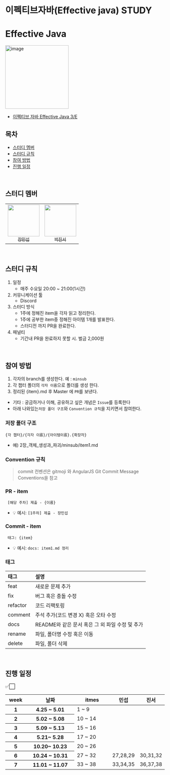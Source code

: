 # 이펙티브자바(Effective java) STUDY

# Effective Java

<img width="200" alt="image" src="https://image.yes24.com/goods/65551284/L">

- [이펙티브 자바 Effective Java 3/E](http://www.yes24.com/Product/Goods/65551284)


## 목차

* [스터디 멤버](#스터디-멤버)
* [스터디 규칙](#스터디-규칙)
* [참여 방법](#참여-방법)
* [진행 일정](#진행-일정)

<br/>

## 스터디 멤버
<table>
  <tr>
    <td align="center">
      <a href="https://github.com/min-gui">
        <img src="https://avatars.githubusercontent.com/u/58615511?v=4" width="100px;" alt=""/>
        <br />
        <sub>장민섭</sub>
      </a>
    </td>
    <td align="center">
      <a href="https://github.com/JinseoPark-bd">
        <img src="https://avatars.githubusercontent.com/u/73384343?v=4" width="100px;" alt=""/>
        <br />
        <sub>박진서</sub>
      </a>
    </td>
  </tr>
</table>

<br/>

## 스터디 규칙

1. 일정
   - 매주 수요일 20:00 ~ 21:00(1시간)
2. 커뮤니케이션 툴
   - Discord
3. 스터디 방식
   - 1주에 정해진 item을 각자 읽고 정리한다.
   - 1주에 공부한 item중 정해진 아이템 1개를 발표한다.
   - 스터디전 까지 PR을 완료한다.
4. 패널티
   - 기간내 PR을 완료하지 못할 시. 벌금 2,000원

<br/>

## 참여 방법
1. 각자의 branch를 생성한다. 예 : `minsub`
2. 각 챕터 폴더의 `각자 이름`으로 폴더를 생성 한다.
3. 정리된 {item}.md 후 Master 에 `PR`를 보낸다.

- 기타 : 궁금하거나 이해, 공유하고 싶은 개념은 `Issue`를 등록한다
- 아래 나와있는`저장 폴더 구조`와 `Convention 규칙`을 지키면서 참여한다.

### 저장 폴더 구조
```
{각 챕터}/{각자 이름}/{아이템이름}.{확장자}
```
- 예) 2장_객체_생성과_파괴/minsub/item1.md

### Convention 규칙
> commit 컨벤션은 gitmoji 와 AngularJS Git Commit Message Conventions을 참고

### PR - item
```
 [해당 주차] 제출 - {이름}  
```
- 💡 예시: `[1주차] 제출 - 장민섭`

### Commit - item 
```
 태그: {item}
``` 
- 💡 예시: `docs: item1.md 정리`



### 태그
| 태그       | 설명                    |
|:---------|:------------------------|
| feat     | 새로운 문제 추가            |
| fix      | 버그 혹은 충돌 수정             |
| refactor | 코드 리팩토링              |
| comment  | 주석 추가(코드 변경 X) 혹은 오타 수정 |
| docs     | README와 같은 문서 혹은 그 외 파일 수정 및 추가       |
| rename   | 파일, 폴더명 수정 혹은 이동        |
| delete   | 파일, 폴더 삭제        |
<br/>

## 진행 일정

✅⬜
<table class="waffle" cellspacing="0" cellpadding="0">
    <thead>
    <tr>
        <th id="32334081C0" style="width:15%;" class="column-headers-background">week</th>
        <th id="32334081C2" style="width:50%;" class="column-headers-background">날짜</th>
        <th id="32334081C2" style="width:50%;" class="column-headers-background">itmes</th>
        <th id="32334081C3" style="width:20%;" class="column-headers-background">민섭</th>
        <th id="32334081C3" style="width:20%;" class="column-headers-background">진서</th>
    </tr>
    </thead>
    <tbody>
    <tr style="height: 20px">
        <th style="height: 20px;" class="row-headers-background">
            <div class="row-header-wrapper" style="line-height: 20px">1</div>
        </th>
        <th dir="ltr">4.25 ~ 5.01 </th>
        <td dir="ltr">1 ~ 9</td>
        <td dir="ltr"></td>
        <td dir="ltr"></td>
    </tr>
    <tr style="height: 20px">
        <th id="32334081R1" style="height: 20px;" class="row-headers-background">
            <div class="row-header-wrapper" style="line-height: 20px">2</div>
        </th>
        <th dir="ltr">5.02 ~ 5.08</th>
        <td dir="ltr">10 ~ 14</td>
        <td dir="ltr"></td>
        <td dir="ltr"></td>
    </tr>
    <tr style="height: 20px">
        <th id="32334081R1" style="height: 20px;" class="row-headers-background">
            <div class="row-header-wrapper" style="line-height: 20px">3</div>
        </th>
        <th dir="ltr">5.09 ~ 5.13</th>
        <td dir="ltr">15 ~ 16</td>
        <td dir="ltr"></td>
        <td dir="ltr"></td>
    </tr>
    <tr style="height: 20px">
        <th id="32334081R1" style="height: 20px;" class="row-headers-background">
            <div class="row-header-wrapper" style="line-height: 20px">4</div>
        </th>
        <th dir="ltr">5.21~ 5.28</th>
        <td dir="ltr">17 ~ 20</td>
        <td dir="ltr"></td>
        <td dir="ltr"></td>
    </tr>
    <tr style="height: 20px">
        <th id="32334081R1" style="height: 20px;" class="row-headers-background">
            <div class="row-header-wrapper" style="line-height: 20px">5</div>
        </th>
        <th dir="ltr">10.20~ 10.23</th>
        <td dir="ltr">20 ~ 26</td>
        <td dir="ltr"></td>
        <td dir="ltr"></td>
    </tr>
   <tr style="height: 20px">
           <th id="32334081R1" style="height: 20px;" class="row-headers-background">
               <div class="row-header-wrapper" style="line-height: 20px">6</div>
           </th>
           <th dir="ltr">10.24 ~ 10.31</th>
           <td dir="ltr">27 ~ 32</td>
           <td dir="ltr">27,28,29</td>
           <td dir="ltr">30,31,32</td>
    </tr>
    <tr style="height: 20px">
           <th id="32334081R1" style="height: 20px;" class="row-headers-background">
               <div class="row-header-wrapper" style="line-height: 20px">7</div>
           </th>
           <th dir="ltr">11.01 ~ 11.07</th>
           <td dir="ltr">33 ~ 38</td>
           <td dir="ltr">33,34,35</td>
           <td dir="ltr">36,37,38</td>
    </tr>

</table>

